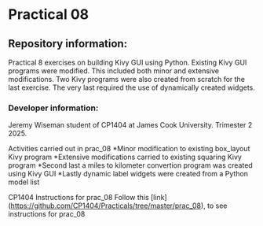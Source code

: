 # Practical 08

## Repository information:
Practical 8 exercises on building Kivy GUI using Python. Existing 
Kivy GUI programs were modified. This included both minor and 
extensive modifications. Two Kivy programs were also created from
scratch for the last exercise. The very last required the use of
dynamically created widgets.

### Developer information:
Jeremy Wiseman student of CP1404 at James Cook University. Trimester 2 2025.

Activities carried out in prac_08
*Minor modification to existing box_layout Kivy program
*Extensive modifications carried to existing squaring Kivy program
*Second last a miles to kilometer convertion program was created using Kivy GUI
*Lastly dynamic label widgets were created from a Python model list


CP1404 Instructions for prac_08
Follow this [link] (https://github.com/CP1404/Practicals/tree/master/prac_08), to see instructions for prac_08